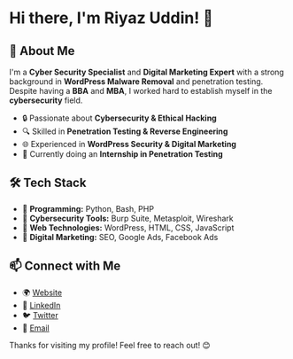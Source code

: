 # Hi there, I'm Riyaz Uddin! 👋

## 🚀 About Me
I'm a **Cyber Security Specialist** and **Digital Marketing Expert** with a strong background in **WordPress Malware Removal** and penetration testing. Despite having a **BBA** and **MBA**, I worked hard to establish myself in the **cybersecurity** field.

- 🔒 Passionate about **Cybersecurity & Ethical Hacking**
- 🔍 Skilled in **Penetration Testing & Reverse Engineering**
- 🌐 Experienced in **WordPress Security & Digital Marketing**
- 🎯 Currently doing an **Internship in Penetration Testing**

## 🛠️ Tech Stack
- 🔹 **Programming:** Python, Bash, PHP
- 🔹 **Cybersecurity Tools:** Burp Suite, Metasploit, Wireshark
- 🔹 **Web Technologies:** WordPress, HTML, CSS, JavaScript
- 🔹 **Digital Marketing:** SEO, Google Ads, Facebook Ads

## 📫 Connect with Me
- 🌍 [Website](#)
- 🔗 [LinkedIn](#)
- 🐦 [Twitter](#)
- 💬 [Email](#)

Thanks for visiting my profile! Feel free to reach out! 😊

